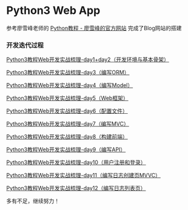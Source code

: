 # Python3 Web App

参考廖雪峰老师的 [Python教程 - 廖雪峰的官方网站](https://www.liaoxuefeng.com/wiki/0014316089557264a6b348958f449949df42a6d3a2e542c000)
完成了Blog网站的搭建



### 开发迭代过程
  [Python3教程Web开发实战梳理-day1+day2（开发环境与基本骨架）](http://blog.csdn.net/josephpai/article/details/76020075)
  
  [Python3教程Web开发实战梳理-day3（编写ORM）](http://blog.csdn.net/josephpai/article/details/76020922)
  
  [Python3教程Web开发实战梳理-day4（编写Model）](http://blog.csdn.net/josephpai/article/details/76021909)
  
  [Python3教程Web开发实战梳理-day5（Web框架）](http://blog.csdn.net/josephpai/article/details/76033072)
  
  [Python3教程Web开发实战梳理-day6（配置文件）](http://blog.csdn.net/josephpai/article/details/76036991)
  
  [Python3教程Web开发实战梳理-day7（编写MVC）](http://blog.csdn.net/josephpai/article/details/76037662)
  
  [Python3教程Web开发实战梳理-day8（构建前端）](http://blog.csdn.net/josephpai/article/details/76070291)
  
  [Python3教程Web开发实战梳理-day9（编写API）](http://blog.csdn.net/josephpai/article/details/76165570)
  
  [Python3教程Web开发实战梳理-day10（用户注册和登录）](http://blog.csdn.net/josephpai/article/details/76418190)
  
  [Python3教程Web开发实战梳理-day11（编写日志创建页MVVC）](http://blog.csdn.net/josephpai/article/details/76421061)
  
  [Python3教程Web开发实战梳理-day12（编写日志列表页）](http://blog.csdn.net/josephpai/article/details/76422368)
  
  多有不足，继续努力！
